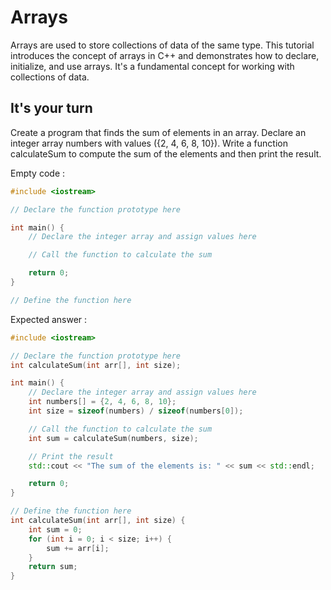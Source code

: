 # Arrays

Arrays are used to store collections of data of the same type. This tutorial introduces the concept of arrays in C++ and demonstrates how to declare, initialize, and use arrays. It's a fundamental concept for working with collections of data.

## It's your turn

Create a program that finds the sum of elements in an array. Declare an integer array numbers with values ({2, 4, 6, 8, 10}). Write a function calculateSum to compute the sum of the elements and then print the result.


Empty code : 
```cpp
#include <iostream>

// Declare the function prototype here

int main() {
    // Declare the integer array and assign values here

    // Call the function to calculate the sum

    return 0;
}

// Define the function here
```

Expected answer : 
```cpp
#include <iostream>

// Declare the function prototype here
int calculateSum(int arr[], int size);

int main() {
    // Declare the integer array and assign values here
    int numbers[] = {2, 4, 6, 8, 10};
    int size = sizeof(numbers) / sizeof(numbers[0]);

    // Call the function to calculate the sum
    int sum = calculateSum(numbers, size);

    // Print the result
    std::cout << "The sum of the elements is: " << sum << std::endl;

    return 0;
}

// Define the function here
int calculateSum(int arr[], int size) {
    int sum = 0;
    for (int i = 0; i < size; i++) {
        sum += arr[i];
    }
    return sum;
}
```